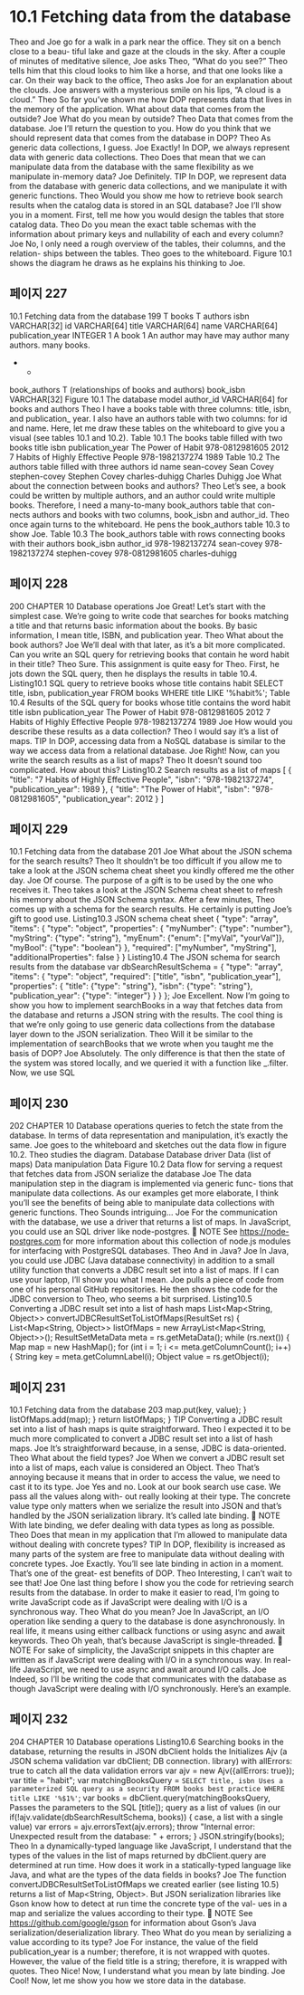 # 10.1 Fetching data from the database

Theo and Joe go for a walk in a park near the office. They sit on a bench close to a beau-
tiful lake and gaze at the clouds in the sky. After a couple of minutes of meditative
silence, Joe asks Theo, “What do you see?” Theo tells him that this cloud looks to him
like a horse, and that one looks like a car. On their way back to the office, Theo asks Joe
for an explanation about the clouds. Joe answers with a mysterious smile on his lips, “A
cloud is a cloud.”
Theo So far you’ve shown me how DOP represents data that lives in the memory of
the application. What about data that comes from the outside?
Joe What do you mean by outside?
Theo Data that comes from the database.
Joe I’ll return the question to you. How do you think that we should represent data
that comes from the database in DOP?
Theo As generic data collections, I guess.
Joe Exactly! In DOP, we always represent data with generic data collections.
Theo Does that mean that we can manipulate data from the database with the same
flexibility as we manipulate in-memory data?
Joe Definitely.
TIP In DOP, we represent data from the database with generic data collections, and
we manipulate it with generic functions.
Theo Would you show me how to retrieve book search results when the catalog data
is stored in an SQL database?
Joe I’ll show you in a moment. First, tell me how you would design the tables that
store catalog data.
Theo Do you mean the exact table schemas with the information about primary keys
and nullability of each and every column?
Joe No, I only need a rough overview of the tables, their columns, and the relation-
ships between the tables.
Theo goes to the whiteboard. Figure 10.1 shows the diagram he draws as he explains his
thinking to Joe.

## 페이지 227

10.1 Fetching data from the database 199
T books
T authors
isbn VARCHAR[32]
id VARCHAR[64]
title VARCHAR[64]
name VARCHAR[64]
publication_year INTEGER
1
A book 1 An author
may have may author
many authors. many books.
* *
book_authors
T (relationships of books and authors)
book_isbn VARCHAR[32] Figure 10.1 The database model
author_id VARCHAR[64]
for books and authors
Theo I have a books table with three columns: title, isbn, and publication_
year. I also have an authors table with two columns: for id and name. Here,
let me draw these tables on the whiteboard to give you a visual (see tables 10.1
and 10.2).
Table 10.1 The books table filled with two books
title isbn publication_year
The Power of Habit 978-0812981605 2012
7 Habits of Highly Effective People 978-1982137274 1989
Table 10.2 The authors table filled with three authors
id name
sean-covey Sean Covey
stephen-covey Stephen Covey
charles-duhigg Charles Duhigg
Joe What about the connection between books and authors?
Theo Let’s see, a book could be written by multiple authors, and an author could write
multiple books. Therefore, I need a many-to-many book_authors table that con-
nects authors and books with two columns, book_isbn and author_id.
Theo once again turns to the whiteboard. He pens the book_authors table 10.3 to show Joe.
Table 10.3 The book_authors table with rows connecting books with their authors
book_isbn author_id
978-1982137274 sean-covey
978-1982137274 stephen-covey
978-0812981605 charles-duhigg

## 페이지 228

200 CHAPTER 10 Database operations
Joe Great! Let’s start with the simplest case. We’re going to write code that searches
for books matching a title and that returns basic information about the books.
By basic information, I mean title, ISBN, and publication year.
Theo What about the book authors?
Joe We’ll deal with that later, as it’s a bit more complicated. Can you write an SQL
query for retrieving books that contain he word habit in their title?
Theo Sure.
This assignment is quite easy for Theo. First, he jots down the SQL query, then he displays
the results in table 10.4.
Listing10.1 SQL query to retrieve books whose title contains habit
SELECT
title,
isbn,
publication_year
FROM
books
WHERE title LIKE '%habit%';
Table 10.4 Results of the SQL query for books whose title contains the word habit
title isbn publication_year
The Power of Habit 978-0812981605 2012
7 Habits of Highly Effective People 978-1982137274 1989
Joe How would you describe these results as a data collection?
Theo I would say it’s a list of maps.
TIP In DOP, accessing data from a NoSQL database is similar to the way we access
data from a relational database.
Joe Right! Now, can you write the search results as a list of maps?
Theo It doesn’t sound too complicated. How about this?
Listing10.2 Search results as a list of maps
[
{
"title": "7 Habits of Highly Effective People",
"isbn": "978-1982137274",
"publication_year": 1989
},
{
"title": "The Power of Habit",
"isbn": "978-0812981605",
"publication_year": 2012
}
]

## 페이지 229

10.1 Fetching data from the database 201
Joe What about the JSON schema for the search results?
Theo It shouldn’t be too difficult if you allow me to take a look at the JSON schema
cheat sheet you kindly offered me the other day.
Joe Of course. The purpose of a gift is to be used by the one who receives it.
Theo takes a look at the JSON Schema cheat sheet to refresh his memory about the JSON
Schema syntax. After a few minutes, Theo comes up with a schema for the search results.
He certainly is putting Joe’s gift to good use.
Listing10.3 JSON schema cheat sheet
{
"type": "array",
"items": {
"type": "object",
"properties": {
"myNumber": {"type": "number"},
"myString": {"type": "string"},
"myEnum": {"enum": ["myVal", "yourVal"]},
"myBool": {"type": "boolean"}
},
"required": ["myNumber", "myString"],
"additionalProperties": false
}
}
Listing10.4 The JSON schema for search results from the database
var dbSearchResultSchema = {
"type": "array",
"items": {
"type": "object",
"required": ["title", "isbn", "publication_year"],
"properties": {
"title": {"type": "string"},
"isbn": {"type": "string"},
"publication_year": {"type": "integer"}
}
}
};
Joe Excellent. Now I’m going to show you how to implement searchBooks in a
way that fetches data from the database and returns a JSON string with the
results. The cool thing is that we’re only going to use generic data collections
from the database layer down to the JSON serialization.
Theo Will it be similar to the implementation of searchBooks that we wrote when
you taught me the basis of DOP?
Joe Absolutely. The only difference is that then the state of the system was stored
locally, and we queried it with a function like _.filter. Now, we use SQL

## 페이지 230

202 CHAPTER 10 Database operations
queries to fetch the state from the database. In terms of data representation
and manipulation, it’s exactly the same.
Joe goes to the whiteboard and sketches out the data flow in figure 10.2. Theo studies the
diagram.
Database
Database driver
Data (list of maps)
Data manipulation
Data Figure 10.2 Data flow for serving
a request that fetches data from
JSON serialize
the database
Joe The data manipulation step in the diagram is implemented via generic func-
tions that manipulate data collections. As our examples get more elaborate, I
think you’ll see the benefits of being able to manipulate data collections with
generic functions.
Theo Sounds intriguing...
Joe For the communication with the database, we use a driver that returns a list of
maps. In JavaScript, you could use an SQL driver like node-postgres.
 NOTE See https://node-postgres.com for more information about this collection of
node.js modules for interfacing with PostgreSQL databases.
Theo And in Java?
Joe In Java, you could use JDBC (Java database connectivity) in addition to a small
utility function that converts a JDBC result set into a list of maps. If I can use
your laptop, I’ll show you what I mean.
Joe pulls a piece of code from one of his personal GitHub repositories. He then shows the
code for the JDBC conversion to Theo, who seems a bit surprised.
Listing10.5 Converting a JDBC result set into a list of hash maps
List<Map<String, Object>> convertJDBCResultSetToListOfMaps(ResultSet rs) {
List<Map<String, Object>> listOfMaps =
new ArrayList<Map<String, Object>>();
ResultSetMetaData meta = rs.getMetaData();
while (rs.next()) {
Map map = new HashMap();
for (int i = 1; i <= meta.getColumnCount(); i++) {
String key = meta.getColumnLabel(i);
Object value = rs.getObject(i);

## 페이지 231

10.1 Fetching data from the database 203
map.put(key, value);
}
listOfMaps.add(map);
}
return listOfMaps;
}
TIP Converting a JDBC result set into a list of hash maps is quite straightforward.
Theo I expected it to be much more complicated to convert a JDBC result set into a
list of hash maps.
Joe It’s straightforward because, in a sense, JDBC is data-oriented.
Theo What about the field types?
Joe When we convert a JDBC result set into a list of maps, each value is considered
an Object.
Theo That’s annoying because it means that in order to access the value, we need to
cast it to its type.
Joe Yes and no. Look at our book search use case. We pass all the values along with-
out really looking at their type. The concrete value type only matters when we
serialize the result into JSON and that’s handled by the JSON serialization
library. It’s called late binding.
 NOTE With late binding, we defer dealing with data types as long as possible.
Theo Does that mean in my application that I’m allowed to manipulate data without
dealing with concrete types?
TIP In DOP, flexibility is increased as many parts of the system are free to manipulate
data without dealing with concrete types.
Joe Exactly. You’ll see late binding in action in a moment. That’s one of the great-
est benefits of DOP.
Theo Interesting, I can’t wait to see that!
Joe One last thing before I show you the code for retrieving search results from the
database. In order to make it easier to read, I’m going to write JavaScript code
as if JavaScript were dealing with I/O is a synchronous way.
Theo What do you mean?
Joe In JavaScript, an I/O operation like sending a query to the database is done
asynchronously. In real life, it means using either callback functions or using
async and await keywords.
Theo Oh yeah, that’s because JavaScript is single-threaded.
 NOTE For sake of simplicity, the JavaScript snippets in this chapter are written as if
JavaScript were dealing with I/O in a synchronous way. In real-life JavaScript, we need
to use async and await around I/O calls.
Joe Indeed, so I’ll be writing the code that communicates with the database as
though JavaScript were dealing with I/O synchronously. Here’s an example.

## 페이지 232

204 CHAPTER 10 Database operations
Listing10.6 Searching books in the database, returning the results in JSON
dbClient holds the Initializes Ajv (a JSON schema validation
var dbClient; DB connection. library) with allErrors: true to catch all
the data validation errors
var ajv = new Ajv({allErrors: true});
var title = "habit";
var matchingBooksQuery = `SELECT title, isbn Uses a parameterized
SQL query as a security
FROM books
best practice
WHERE title LIKE '%$1%'`;
var books = dbClient.query(matchingBooksQuery,
Passes the parameters to the SQL
[title]);
query as a list of values (in our
if(!ajv.validate(dbSearchResultSchema, books)) {
case, a list with a single value)
var errors = ajv.errorsText(ajv.errors);
throw "Internal error: Unexpected result from the database: " + errors;
}
JSON.stringify(books);
Theo In a dynamically-typed language like JavaScript, I understand that the types of
the values in the list of maps returned by dbClient.query are determined at
run time. How does it work in a statically-typed language like Java, and what are
the types of the data fields in books?
Joe The function convertJDBCResultSetToListOfMaps we created earlier (see
listing 10.5) returns a list of Map<String, Object>. But JSON serialization
libraries like Gson know how to detect at run time the concrete type of the val-
ues in a map and serialize the values according to their type.
 NOTE See https://github.com/google/gson for information about Gson’s Java
serialization/deserialization library.
Theo What do you mean by serializing a value according to its type?
Joe For instance, the value of the field publication_year is a number; therefore,
it is not wrapped with quotes. However, the value of the field title is a string;
therefore, it is wrapped with quotes.
Theo Nice! Now, I understand what you mean by late binding.
Joe Cool! Now, let me show you how we store data in the database.